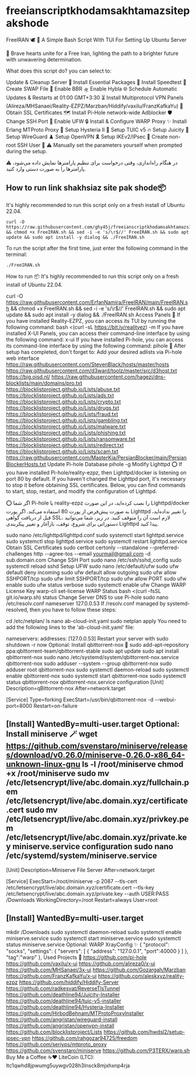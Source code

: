 # freeianscriptkhodamsakhtamazsitepakshode
FreeIRAN 🕊️
🌟 A Simple Bash Script With TUI For Setting Up Ubuntu Server

🏹 Brave hearts unite for a Free Iran, lighting the path to a brighter future with unwavering determination.

What does this script do? you can select to:

Update & Cleanup Server 🧬
Install Essential Packages 🎉
Install Speedtest 🚀
Create SWAP File 💾
Enable BBR 🛸
Enable Hybla 🌐
Schedule Automatic Updates & Restarts at 01:00 GMT+3:30 ⏳
Install Multiprotocol VPN Panels (Alireza/MHSanaei/Reality-EZPZ/Marzban/Hiddify/vaxilu/FranzKafkaYu) 🦄
Obtain SSL Certificates 🗺️
Install Pi-Hole network-wide Adblocker 🛡️
Change SSH Port 🥅
Enable UFW 🔒
Install & Configure WARP Proxy ✨
Install Erlang MTProto Proxy 💫
Setup Hysteria II 🌈
Setup TUIC v5 🔥
Setup Juicity 🍹
Setup WireGuard ♟️
Setup OpenVPN 🎗️
Setup IKEv2/IPsec 🧭
Create non-root SSH User 👤
⚠️ Manually set the parameters yourself when prompted during the setup.

⚠️ در هنگام راه‌اندازی، وقتی درخواست برای تنظیم پارامترها نمایش داده می‌شود، پارامترها را به صورت دستی وارد کنید.

## How to run link shakhsiaz site pak shode📦
It's highly recommended to run this script only on a fresh install of Ubuntu 22.04.
```
curl -O https://raw.githubusercontent.com/ghy45j/freeianscriptkhodamsakhtamazsitepakshode/refs/heads/main/FreeIRAN.sh && chmod +x FreeIRAN.sh && sed -i -e 's/\r$//' FreeIRAN.sh && sudo apt update && sudo apt install -y dialog && ./FreeIRAN.sh
```
To run the script after the first time, just enter the following command in the terminal:
```
./FreeIRAN.sh
```

How to run 📦
It's highly recommended to run this script only on a fresh install of Ubuntu 22.04.

curl -O https://raw.githubusercontent.com/ErfanNamira/FreeIRAN/main/FreeIRAN.sh && chmod +x FreeIRAN.sh && sed -i -e 's/\r$//' FreeIRAN.sh && sudo apt update && sudo apt install -y dialog && ./FreeIRAN.sh
Access Panels 🚪
If you have installed Reality-EZPZ, you can access its TUI by running the following command:
bash <(curl -sL https://bit.ly/realityez) -m
If you have installed X-UI Panels, you can access their command-line interface by using the following command:
x-ui
If you have installed Pi-hole, you can access its command-line interface by using the following command:
pihole
💠 After setup has completed, don't forget to:
Add your desired adlists via Pi-hole web interface
https://raw.githubusercontent.com/StevenBlack/hosts/master/hosts
https://raw.githubusercontent.com/d3ward/toolz/master/src/d3host.txt
https://big.oisd.nl/
https://raw.githubusercontent.com/hagezi/dns-blocklists/main/domains/pro.txt
https://blocklistproject.github.io/Lists/abuse.txt
https://blocklistproject.github.io/Lists/ads.txt
https://blocklistproject.github.io/Lists/crypto.txt
https://blocklistproject.github.io/Lists/drugs.txt
https://blocklistproject.github.io/Lists/fraud.txt
https://blocklistproject.github.io/Lists/gambling.txt
https://blocklistproject.github.io/Lists/malware.txt
https://blocklistproject.github.io/Lists/phishing.txt
https://blocklistproject.github.io/Lists/ransomware.txt
https://blocklistproject.github.io/Lists/redirect.txt
https://blocklistproject.github.io/Lists/scam.txt
https://raw.githubusercontent.com/MasterKia/PersianBlocker/main/PersianBlockerHosts.txt
Update Pi-hole Database
pihole -g
Modify Lighttpd
⭕ If you have installed Pi-hole/reality-ezpz, then Lighttpd/docker is listening on port 80 by default. If you haven't changed the Lighttpd port, it's necessary to stop it before obtaining SSL certificates. Below, you can find commands to start, stop, restart, and modify the configuration of Lighttpd.

⭕ اگر شما Pi-hole یا reality-ezpz را نصب کرده‌اید، در این صورت Lighttpd/docker به صورت پیش‌فرض از پورت 80 استفاده می‌کند. اگر پورت Lighttpd را تغییر نداده‌اید، قبل از دریافت گواهی SSL، لازم است آن را متوقف کنید. در زیر، شما می‌توانید دستوراتی برای شروع، توقف، بازآغاز و تغییر پیکربندی Lighttpd پیدا کنید.

sudo nano /etc/lighttpd/lighttpd.conf
sudo systemctl start lighttpd.service
sudo systemctl stop lighttpd.service
sudo systemctl restart lighttpd.service
Obtain SSL Certificates
sudo certbot certonly --standalone --preferred-challenges http --agree-tos --email yourmail@gmail.com -d sub.domain.com
Change SSH Port
sudo nano /etc/ssh/sshd_config
sudo systemctl reload sshd
Setup UFW
sudo nano /etc/default/ufw
sudo ufw default deny incoming
sudo ufw default allow outgoing
sudo ufw allow SSHPORT/tcp
sudo ufw limit SSHPORT/tcp
sudo ufw allow PORT
sudo ufw enable
sudo ufw status verbose
sudo systemctl enable ufw
Change WARP License Key
warp-cli set-license <your-warp-plus-license-key>
WARP Status
bash <(curl -fsSL git.io/warp.sh) status
Change Server DNS to use Pi-hole
sudo nano /etc/resolv.conf
nameserver 127.0.0.53
If /resolv.conf managed by systemd-resolved, then you have to follow these steps:

cd /etc/netplan/
ls
nano ab-cloud-init.yaml
sudo netplan apply
You need to add the following lines to the 'ab-cloud-init.yaml' file:

nameservers:
  addresses: [127.0.0.53]
Restart your server with
sudo shutdown -r now
Optional: Install qbittorrent-nox 🔮
sudo add-apt-repository ppa:qbittorrent-team/qbittorrent-stable
sudo apt update
sudo apt install qbittorrent-nox
sudo nano /etc/systemd/system/qbittorrent-nox.service
qbittorrent-nox
sudo adduser --system --group qbittorrent-nox
sudo adduser root qbittorrent-nox
sudo systemctl daemon-reload
sudo systemctl enable qbittorrent-nox
sudo systemctl start qbittorrent-nox
sudo systemctl status qbittorrent-nox
qbittorrent-nox.service configuration
[Unit]
Description=qBittorrent-nox
After=network.target

[Service]
Type=forking
ExecStart=/usr/bin/qbittorrent-nox -d --webui-port=8000
Restart=on-failure

[Install]
WantedBy=multi-user.target
Optional: Install miniserve 🪄
wget https://github.com/svenstaro/miniserve/releases/download/v0.26.0/miniserve-0.26.0-x86_64-unknown-linux-gnu
ls -l /root/miniserve
chmod +x /root/miniserve
sudo mv /etc/letsencrypt/live/abc.domain.xyz/fullchain.pem /etc/letsencrypt/live/abc.domain.xyz/certificate.cert
sudo mv /etc/letsencrypt/live/abc.domain.xyz/privkey.pem /etc/letsencrypt/live/abc.domain.xyz/private.key
miniserve.service configuration
sudo nano /etc/systemd/system/miniserve.service
-------------------
[Unit]
Description=Miniserve File Server
After=network.target

[Service]
ExecStart=/root/miniserve -p 2087 --tls-cert /etc/letsencrypt/live/abc.domain.xyz/certificate.cert --tls-key /etc/letsencrypt/live/abc.domain.xyz/private.key --auth USER:PASS /Downloads
WorkingDirectory=/root
Restart=always
User=root

[Install]
WantedBy=multi-user.target
-------------------
mkdir /Downloads
sudo systemctl daemon-reload
sudo systemctl enable miniserve.service
sudo systemctl start miniserve.service
sudo systemctl status miniserve.service
Optional: WARP XrayConfig ✨
{
  "protocol": "socks",
  "settings": {
    "servers": [
      { 
        "address": "127.0.0.1",
        "port":40000
      }
    ]
  },
  "tag":"warp"
},
Used Projects 💞
https://github.com/pi-hole
https://github.com/vaxilu/x-ui
https://github.com/alireza0/x-ui
https://github.com/MHSanaei/3x-ui
https://github.com/Gozargah/Marzban
https://github.com/FranzKafkaYu/x-ui
https://github.com/aleskxyz/reality-ezpz
https://github.com/hiddify/Hiddify-Server
https://github.com/radkesvat/ReverseTlsTunnel
https://github.com/deathline94/Juicity-Installer
https://github.com/deathline94/tuic-v5-installer
https://github.com/deathline94/Hysteria-Installer
https://github.com/HirbodBehnam/MTProtoProxyInstaller
https://github.com/angristan/wireguard-install
https://github.com/angristan/openvpn-install
https://github.com/blocklistproject/Lists
https://github.com/hwdsl2/setup-ipsec-vpn
https://github.com/rahgozar94725/freedom
https://github.com/seriyps/mtproto_proxy
https://github.com/svenstaro/miniserve
https://github.com/P3TERX/warp.sh
Buy Me a Coffee ☕❤️
LiteCoin (LTC): ltc1qwhd8jpwumg5uywgv028h3lnsck8mjxhxnp4rja
